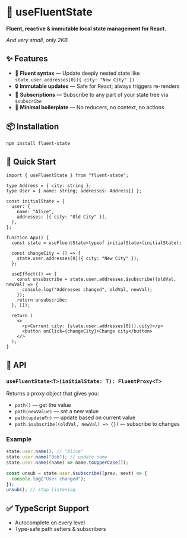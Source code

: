 # 🔁 useFluentState

**Fluent, reactive & immutable local state management for React.**

_And very small, only 2KB_

## ✨ Features

- 🔁 **Fluent syntax** — Update deeply nested state like `state.user.addresses[0]({ city: "New City" })`
- 🔒 **Immutable updates** — Safe for React; always triggers re-renders
- 📡 **Subscriptions** — Subscribe to any part of your state tree via `$subscribe`
- 🧼 **Minimal boilerplate** — No reducers, no context, no actions

## 📦 Installation

```bash
npm install fluent-state
```

## 🚀 Quick Start

```tsx
import { useFluentState } from "fluent-state";

type Address = { city: string };
type User = { name: string; addresses: Address[] };

const initialState = {
  user: {
    name: "Alice",
    addresses: [{ city: "Old City" }],
  },
};

function App() {
  const state = useFluentState<typeof initialState>(initialState);

  const changeCity = () => {
    state.user.addresses[0]({ city: "New City" });
  };

  useEffect(() => {
    const unsubscribe = state.user.addresses.$subscribe((oldVal, newVal) => {
      console.log("Addresses changed", oldVal, newVal);
    });
    return unsubscribe;
  }, []);

  return (
    <>
      <p>Current city: {state.user.addresses[0]().city}</p>
      <button onClick={changeCity}>Change city</button>
    </>
  );
}
```

## 🧠 API

### `useFluentState<T>(initialState: T): FluentProxy<T>`

Returns a proxy object that gives you:

- `path()` — get the value
- `path(newValue)` — set a new value
- `path(updateFn)` — update based on current value
- `path.$subscribe((oldVal, newVal) => {})` — subscribe to changes

### Example

```ts
state.user.name(); // "Alice"
state.user.name("Bob"); // update name
state.user.name((name) => name.toUpperCase());

const unsub = state.user.$subscribe((prev, next) => {
  console.log("User changed");
});
unsub(); // stop listening
```

## ✅ TypeScript Support

- Autocomplete on every level
- Type-safe path setters & subscribers
